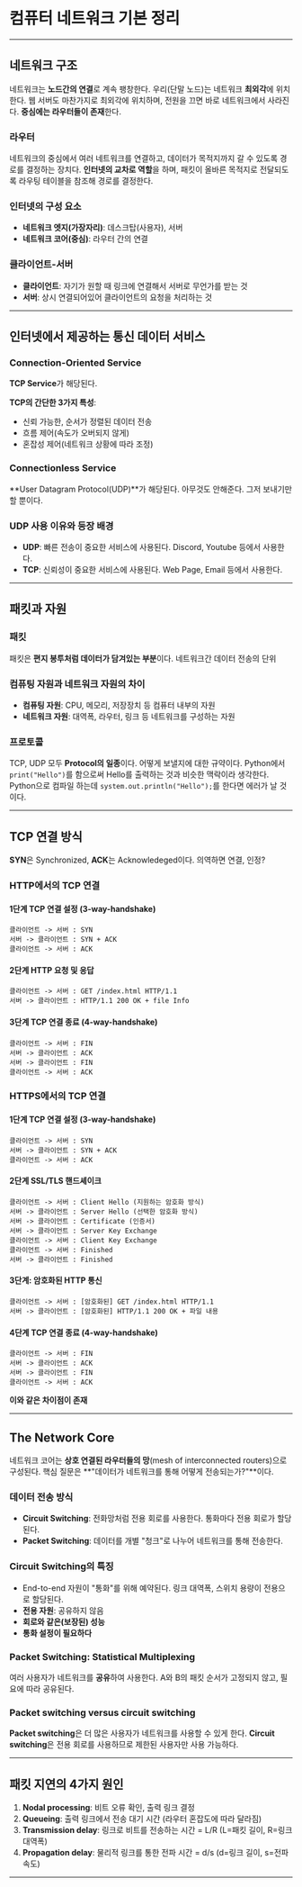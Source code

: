 # 컴퓨터 네트워크 기본 정리

---

## 네트워크 구조

네트워크는 **노드간의 연결**로 계속 팽창한다. 우리(단말 노드)는 네트워크 **최외각**에 위치한다. 웹 서버도 마찬가지로 최외각에 위치하며, 전원을 끄면 바로 네트워크에서 사라진다. **중심에는 라우터들이 존재**한다.

### 라우터
네트워크의 중심에서 여러 네트워크를 연결하고, 데이터가 목적지까지 갈 수 있도록 경로를 결정하는 장치다. **인터넷의 교차로 역할**을 하며, 패킷이 올바른 목적지로 전달되도록 라우팅 테이블을 참조해 경로를 결정한다.

### 인터넷의 구성 요소
- **네트워크 엣지(가장자리)**: 데스크탑(사용자), 서버
- **네트워크 코어(중심)**: 라우터 간의 연결

### 클라이언트-서버
- **클라이언트**: 자기가 원할 때 링크에 연결해서 서버로 무언가를 받는 것
- **서버**: 상시 연결되어있어 클라이언트의 요청을 처리하는 것

---

## 인터넷에서 제공하는 통신 데이터 서비스

### Connection-Oriented Service
**TCP Service**가 해당된다.

**TCP의 간단한 3가지 특성**:
- 신뢰 가능한, 순서가 정렬된 데이터 전송
- 흐름 제어(속도가 오버되지 않게)
- 혼잡성 제어(네트워크 상황에 따라 조정)

### Connectionless Service
**User Datagram Protocol(UDP)**가 해당된다.
아무것도 안해준다. 그저 보내기만 할 뿐이다.

### UDP 사용 이유와 등장 배경
- **UDP**: 빠른 전송이 중요한 서비스에 사용된다. Discord, Youtube 등에서 사용한다.
- **TCP**: 신뢰성이 중요한 서비스에 사용된다. Web Page, Email 등에서 사용한다.

---

## 패킷과 자원

### 패킷
패킷은 **편지 봉투처럼 데이터가 담겨있는 부분**이다.
네트워크간 데이터 전송의 단위

### 컴퓨팅 자원과 네트워크 자원의 차이
- **컴퓨팅 자원**: CPU, 메모리, 저장장치 등 컴퓨터 내부의 자원
- **네트워크 자원**: 대역폭, 라우터, 링크 등 네트워크를 구성하는 자원

### 프로토콜
TCP, UDP 모두 **Protocol의 일종**이다. 어떻게 보낼지에 대한 규약이다. Python에서 `print("Hello")`를 함으로써 Hello를 출력하는 것과 비슷한 맥락이라 생각한다. Python으로 컴파일 하는데 `system.out.println("Hello");`를 한다면 에러가 날 것이다.

---

## TCP 연결 방식

**SYN**은 Synchronized, **ACK**는 Acknowledeged이다.
의역하면 연결, 인정?

### HTTP에서의 TCP 연결

#### 1단계 TCP 연결 설정 (3-way-handshake)
```
클라이언트 -> 서버 : SYN
서버 -> 클라이언트 : SYN + ACK
클라이언트 -> 서버 : ACK
```

#### 2단계 HTTP 요청 및 응답
```
클라이언트 -> 서버 : GET /index.html HTTP/1.1
서버 -> 클라이언트 : HTTP/1.1 200 OK + file Info
```

#### 3단계 TCP 연결 종료 (4-way-handshake)
```
클라이언트 -> 서버 : FIN
서버 -> 클라이언트 : ACK
서버 -> 클라이언트 : FIN
클라이언트 -> 서버 : ACK
```

### HTTPS에서의 TCP 연결

#### 1단계 TCP 연결 설정 (3-way-handshake)
```
클라이언트 -> 서버 : SYN
서버 -> 클라이언트 : SYN + ACK
클라이언트 -> 서버 : ACK
```

#### 2단계 SSL/TLS 핸드셰이크
```
클라이언트 -> 서버 : Client Hello (지원하는 암호화 방식)
서버 -> 클라이언트 : Server Hello (선택한 암호화 방식)
서버 -> 클라이언트 : Certificate (인증서)
서버 -> 클라이언트 : Server Key Exchange
클라이언트 -> 서버 : Client Key Exchange
클라이언트 -> 서버 : Finished
서버 -> 클라이언트 : Finished
```

#### 3단계: 암호화된 HTTP 통신
```
클라이언트 -> 서버 : [암호화된] GET /index.html HTTP/1.1
서버 -> 클라이언트 : [암호화된] HTTP/1.1 200 OK + 파일 내용
```

#### 4단계 TCP 연결 종료 (4-way-handshake)
```
클라이언트 -> 서버 : FIN
서버 -> 클라이언트 : ACK
서버 -> 클라이언트 : FIN
클라이언트 -> 서버 : ACK
```

**이와 같은 차이점이 존재**

---

## The Network Core

네트워크 코어는 **상호 연결된 라우터들의 망**(mesh of interconnected routers)으로 구성된다. 핵심 질문은 **"데이터가 네트워크를 통해 어떻게 전송되는가?"**이다.

### 데이터 전송 방식
- **Circuit Switching**: 전화망처럼 전용 회로를 사용한다. 통화마다 전용 회로가 할당된다.
- **Packet Switching**: 데이터를 개별 "청크"로 나누어 네트워크를 통해 전송한다.

### Circuit Switching의 특징
- End-to-end 자원이 "통화"를 위해 예약된다. 링크 대역폭, 스위치 용량이 전용으로 할당된다.
- **전용 자원**: 공유하지 않음
- **회로와 같은(보장된) 성능**
- **통화 설정이 필요하다**

### Packet Switching: Statistical Multiplexing
여러 사용자가 네트워크를 **공유**하여 사용한다. A와 B의 패킷 순서가 고정되지 않고, 필요에 따라 공유된다.

### Packet switching versus circuit switching
**Packet switching**은 더 많은 사용자가 네트워크를 사용할 수 있게 한다. **Circuit switching**은 전용 회로를 사용하므로 제한된 사용자만 사용 가능하다.

---

## 패킷 지연의 4가지 원인

1. **Nodal processing**: 비트 오류 확인, 출력 링크 결정
2. **Queueing**: 출력 링크에서 전송 대기 시간 (라우터 혼잡도에 따라 달라짐)
3. **Transmission delay**: 링크로 비트를 전송하는 시간 = L/R (L=패킷 길이, R=링크 대역폭)
4. **Propagation delay**: 물리적 링크를 통한 전파 시간 = d/s (d=링크 길이, s=전파 속도)

---

